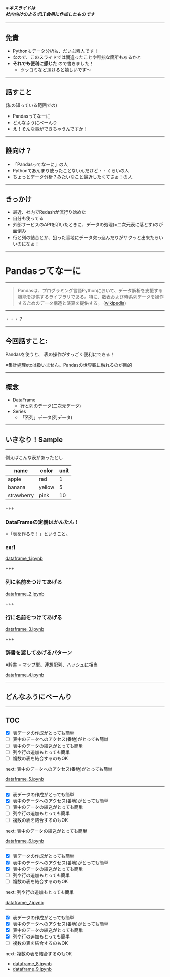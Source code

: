 #### _※本スライドは<br>社内向けのよろずLT会用に作成したものです_

---

## 免責
* Pythonもデータ分析も、だいぶ素人です！
* なので、このスライドでは間違ったことや稚拙な箇所もあるかと
* **それでも便利に感じた** ので書きました！
    * ツッコミなど頂けると嬉しいです〜

---

## 話すこと

(私の知っている範囲での)

* Pandasってなーに
* どんなふうにべーんり
* え！そんな事ができちゃうんですか！

---

## 誰向け？

* 「Pandasってなーに」の人
* Pythonてあんまり使ったことないんだけど・・くらいの人
* ちょっとデータ分析？みたいなこと最近したくてさぁ！の人

---

## きっかけ
* 最近、社内でRedashが流行り始めた
* 自分も使ってる
* 外部サービスのAPIを叩いたときに、データの処理(=二次元表に落とす)のが面倒み
* 行と列の結合とか、狙った番地にデータ突っ込んだりがサクッと出来たらいいのになぁ！

---

# Pandasってなーに

---

>Pandasは、プログラミング言語Pythonにおいて、データ解析を支援する機能を提供するライブラリである。特に、数表および時系列データを操作するためのデータ構造と演算を提供する。
([wikipedia](https://ja.wikipedia.org/wiki/Pandas))

---

・・・？

---

## 今回話すこと:
Pandasを使うと、
表の操作がすっごく便利にできる！  

※集計処理etcは扱いません。Pandasの世界観に触れるのが目的

---

## 概念
* DataFrame
    * 行と列のデータ(二次元データ)
* Series
    * 「系列」データ(列データ)

---

## いきなり！Sample

---

例えばこんな表があったとし

| name | color | unit |
| --- | --- | --- |
| apple | red | 1 |
| banana | yellow | 5 |
| strawberry | pink | 10 |

+++

### DataFrameの定義はかんたん！
=「表を作るぞ！」ということ。

### ex:1

[dataframe_1.ipynb](https://github.com/o0h/til/blob/master/begin-pandas/notes/dataframe_1.ipynb)

+++

### 列に名前をつけてあげる

[dataframe_2.ipynb](https://github.com/o0h/til/blob/master/begin-pandas/notes/dataframe_2.ipynb)

+++

### 行に名前をつけてあげる

[dataframe_3.ipynb](https://github.com/o0h/til/blob/master/begin-pandas/notes/dataframe_3.ipynb)

+++

### 辞書を渡してあげるパターン

※辞書 = マップ型。連想配列、ハッシュに相当

[dataframe_4.ipynb](https://github.com/o0h/til/blob/master/begin-pandas/notes/dataframe_4.ipynb)

---

## どんなふうにべーんり

---

## TOC

- [x] 表データの作成がとっても簡単
- [ ] 表中のデータへのアクセス(番地)がとっても簡単
- [ ] 表中のデータの絞込がとっても簡単
- [ ] 列や行の追加もとっても簡単
- [ ] 複数の表を結合するのもOK

next: 表中のデータへのアクセス(番地)がとっても簡単

[dataframe_5.ipynb](https://github.com/o0h/til/blob/master/begin-pandas/notes/dataframe_5.ipynb)

---

- [x] 表データの作成がとっても簡単
- [x] 表中のデータへのアクセス(番地)がとっても簡単
- [ ] 表中のデータの絞込がとっても簡単
- [ ] 列や行の追加もとっても簡単
- [ ] 複数の表を結合するのもOK

next: 表中のデータの絞込がとっても簡単

[dataframe_6.ipynb](https://github.com/o0h/til/blob/master/begin-pandas/notes/dataframe_6.ipynb)

---

- [x] 表データの作成がとっても簡単
- [x] 表中のデータへのアクセス(番地)がとっても簡単
- [x] 表中のデータの絞込がとっても簡単
- [ ] 列や行の追加もとっても簡単
- [ ] 複数の表を結合するのもOK

next: 列や行の追加もとっても簡単

[dataframe_7.ipynb](https://github.com/o0h/til/blob/master/begin-pandas/notes/dataframe_7.ipynb)

---

- [x] 表データの作成がとっても簡単
- [x] 表中のデータへのアクセス(番地)がとっても簡単
- [x] 表中のデータの絞込がとっても簡単
- [x] 列や行の追加もとっても簡単
- [ ] 複数の表を結合するのもOK

next: 複数の表を結合するのもOK

- [dataframe_8.ipynb](https://github.com/o0h/til/blob/master/begin-pandas/notes/dataframe_8.ipynb)
- [dataframe_9.ipynb](https://github.com/o0h/til/blob/master/begin-pandas/notes/dataframe_9.ipynb)
